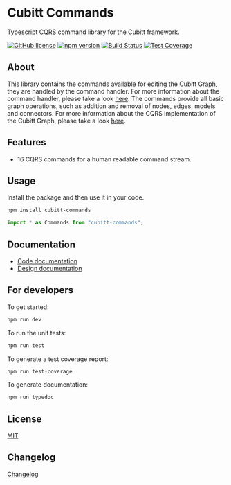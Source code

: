 # Cubitt Commands

Typescript CQRS command library for the Cubitt framework.

[![GitHub license](https://img.shields.io/badge/license-MIT-blue.svg)](https://raw.githubusercontent.com/uu-cubitt/commands/master/LICENSE)
[![npm version](https://badge.fury.io/js/cubitt-commands.svg)](https://badge.fury.io/js/cubitt-commands)
[![Build Status](https://travis-ci.org/uu-cubitt/commands.svg?branch=master)](https://travis-ci.org/uu-cubitt/commads)
[![Test Coverage](https://codeclimate.com/github/uu-cubitt/commands/badges/coverage.svg)](https://codeclimate.com/github/uu-cubitt/commands/coverage)

## About

This library contains the commands available for editing the Cubitt Graph, they are handled by the command handler.
For more information about the command handler, please take a look [here](https://uu-cubitt.github.io/command-handler/).
The commands provide all basic graph operations, such as addition and removal of nodes, edges, models and connectors.
For more information about the CQRS implementation of the Cubitt Graph, please take a look [here](https://uu-cubitt.github.io/).

## Features

* 16 CQRS commands for a human readable command stream.

## Usage

Install the package and then use it in your code.

```bash
npm install cubitt-commands
```

```typescript
import * as Commands from "cubitt-commands";
```

## Documentation

* [Code documentation](https://uu-cubitt.github.io/commands/)
* [Design documentation](https://uu-cubitt.github.io/commands/design/)

## For developers

To get started:

```bash
npm run dev
```

To run the unit tests:

```bash
npm run test
```

To generate a test coverage report:

```bash
npm run test-coverage
```

To generate documentation:

```bash
npm run typedoc
```

## License

[MIT](LICENSE)

## Changelog

[Changelog](changelog.md)